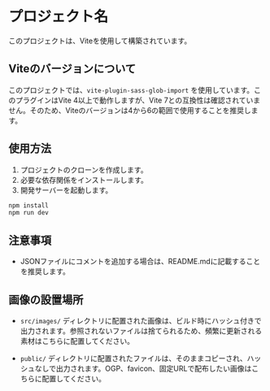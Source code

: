 # プロジェクト名

このプロジェクトは、Viteを使用して構築されています。

## Viteのバージョンについて

このプロジェクトでは、`vite-plugin-sass-glob-import` を使用しています。このプラグインはVite 4以上で動作しますが、Vite 7との互換性は確認されていません。そのため、Viteのバージョンは4から6の範囲で使用することを推奨します。

## 使用方法

1. プロジェクトのクローンを作成します。
2. 必要な依存関係をインストールします。
3. 開発サーバーを起動します。

```bash
npm install
npm run dev
```

## 注意事項

- JSONファイルにコメントを追加する場合は、README.mdに記載することを推奨します。

## 画像の設置場所

- `src/images/` ディレクトリに配置された画像は、ビルド時にハッシュ付きで出力されます。参照されないファイルは捨てられるため、頻繁に更新される素材はこちらに配置してください。

- `public/` ディレクトリに配置されたファイルは、そのままコピーされ、ハッシュなしで出力されます。OGP、favicon、固定URLで配布したい画像はこちらに配置してください。
